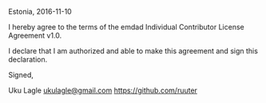 Estonia, 2016-11-10

I hereby agree to the terms of the emdad Individual Contributor License
Agreement v1.0.

I declare that I am authorized and able to make this agreement and sign this
declaration.

Signed,

Uku Lagle ukulagle@gmail.com https://github.com/ruuter
